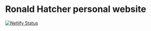 # Ronald Hatcher personal website

[![Netlify Status](https://api.netlify.com/api/v1/badges/4c029a72-6df0-457c-ae58-ad4acbd0f46a/deploy-status)](https://app.netlify.com/sites/ronald-hatcher/deploys)